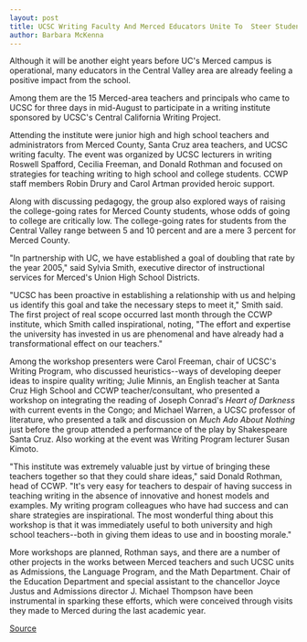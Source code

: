 ```yaml
---
layout: post
title: UCSC Writing Faculty And Merced Educators Unite To  Steer Students Toward College
author: Barbara McKenna
---
```


Although it will be another eight years before UC's Merced campus is operational, many educators in the Central Valley area are already feeling a positive impact from the school.

Among them are the 15 Merced-area teachers and principals who came to UCSC for three days in mid-August to participate in a writing institute sponsored by UCSC's Central California Writing Project.

Attending the institute were junior high and high school teachers and administrators from Merced County, Santa Cruz area teachers, and UCSC writing faculty. The event was organized by UCSC lecturers in writing Roswell Spafford, Cecilia Freeman, and Donald Rothman and focused on strategies for teaching writing to high school and college students. CCWP staff members Robin Drury and Carol Artman provided heroic support.

Along with discussing pedagogy, the group also explored ways of raising the college-going rates for Merced County students, whose odds of going to college are critically low. The college-going rates for students from the Central Valley range between 5 and 10 percent and are a mere 3 percent for Merced County.

"In partnership with UC, we have established a goal of doubling that rate by the year 2005," said Sylvia Smith, executive director of instructional services for Merced's Union High School Districts.

"UCSC has been proactive in establishing a relationship with us and helping us identify this goal and take the necessary steps to meet it," Smith said. The first project of real scope occurred last month through the CCWP institute, which Smith called inspirational, noting, "The effort and expertise the university has invested in us are phenomenal and have already had a transformational effect on our teachers."

Among the workshop presenters were Carol Freeman, chair of UCSC's Writing Program, who discussed heuristics--ways of developing deeper ideas to inspire quality writing; Julie Minnis, an English teacher at Santa Cruz High School and CCWP teacher/consultant, who presented a workshop on integrating the reading of Joseph Conrad's _Heart of Darkness_ with current events in the Congo; and Michael Warren, a UCSC professor of literature, who presented a talk and discussion on _Much Ado About Nothing_ just before the group attended a performance of the play by Shakespeare Santa Cruz. Also working at the event was Writing Program lecturer Susan Kimoto.

"This institute was extremely valuable just by virtue of bringing these teachers together so that they could share ideas," said Donald Rothman, head of CCWP. "It's very easy for teachers to despair of having success in teaching writing in the absence of innovative and honest models and examples. My writing program colleagues who have had success and can share strategies are inspirational. The most wonderful thing about this workshop is that it was immediately useful to both university and high school teachers--both in giving them ideas to use and in boosting morale."

More workshops are planned, Rothman says, and there are a number of other projects in the works between Merced teachers and such UCSC units as Admissions, the Language Program, and the Math Department. Chair of the Education Department and special assistant to the chancellor Joyce Justus and Admissions director J. Michael Thompson have been instrumental in sparking these efforts, which were conceived through visits they made to Merced during the last academic year.

[Source](http://www1.ucsc.edu/oncampus/currents/98-99/09-21/merced.htm "Permalink to Central California Writing Project teams up with Merced teachers: 09-21-98")
